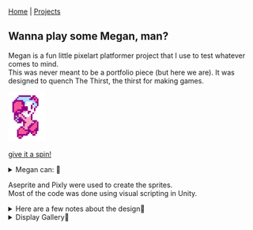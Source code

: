 [Home](index.md) | [Projects](Projects.md) 

## Wanna play some Megan, man?
Megan is a fun little pixelart platformer project that I use to test whatever comes to mind.  
This was never meant to be a portfolio piece (but here we are). It was designed to quench The Thirst, the thirst for making games.  

<a href="https://croquettelunchers.github.io/Megan/">
    <img src="Projects/Megan/Megan1.PNG" alt="Megan video game project" style="height: 100px; width: auto">
  </a>
  
[give it a spin!](https://croquettelunchers.github.io/Megan/)  


<details>
 <summary>Megan can: 🔽</summary>
    
| Action | info | Keyboard Controls | Controller Controls |
|---|---|---|---|
| Movement ||||
| Jump     |          | Space    | South Button  |
| Walk     |          | A or D   | Left, Right  |
| Crouch   |          | S        | Down   |
| Slide    |          | S + Space   | Down + South Button  |
| Sprint   |          | Row 1B   | Row 1C   |
| Cling to walls  | touch a wall while falling | Row 2B   | Row 2C   |
| Actions ||||
| shoot charged shots | charged shots only for now, maybe, who knows? | Press and hold Q or K, then release  | Press and hold Button West, then release   |
| Grab (or rip) | nearby things in front or under her   | Q or K  | Button West  |
| Throw   | or drop things when grounded | Q or K   | Button West   |
| Smash held items | press repeatedly to pump up a smash to insane proportions while airborne   | Q or K   | Button West   |
| Poyo Transform! | Turn her friend Poyo the flying bird into a soccer ball   | O   | R2  |
| Kick | Kick soccer balls straight, with a curve and dragon-kick 'em in the air   | J   | L1  |
| Dribble the ball  |reacts to jumps and slides |   |    |
| Hack | Hack into some larger enemies and Consoles to take control of them by standing on top of them  |   |    |
| Stop hacking | Stop hacking by jumping out   | Space  | Button South   |
| Switch to V | Change character  | Right Shift  |    |
</details>

Aseprite and Pixly were used to create the sprites.  
Most of the code was done using visual scripting in Unity.  

<details>
 <summary>Here are a few notes about the design🔽</summary>
I'm challenging myself to avoid direct double jumps and walljumps.  
The Charged Shot is intentionnaly constrained in favor of environmental weaponry, 
</details>



<details>
 <summary>Display Gallery🔽</summary>
<div style="display: flex-wrap: wrap;gap: 10px;">
    <video controls width="560" style="display: block; margin: 0 auto;">
  <source src="Projects/Megan/MeganSprints.mp4" type="video/mp4">
</video>
    <video controls width="560" style="display: block; margin: 0 auto;">
  <source src="Projects/Megan/MeganSlides.mp4" type="video/mp4">
</video>
    <video controls width="560" style="display: block; margin: 0 auto;">
  <source src="Projects/Megan/MeganGrabs.mp4" type="video/mp4">
</video>
    <video controls width="560" style="display: block; margin: 0 auto;">
  <source src="Projects/Megan/MeganThrows.mp4" type="video/mp4">
</video>
    <video controls width="560" style="display: block; margin: 0 auto;">
  <source src="Projects/Megan/MeganScandalousSmash.mp4" type="video/mp4">
</video>
    <video controls width="560" style="display: block; margin: 0 auto;">
  <source src="Projects/Megan/MeganScandalousSmash.mp4" type="video/mp4">
</video>
    <video controls width="560" style="display: block; margin: 0 auto;">
  <source src="Projects/Megan/MeganRepeatedJumps.mp4" type="video/mp4">
</video>
    <video controls width="560" style="display: block; margin: 0 auto;">
  <source src="Projects/Megan/MeganRipsAndHacks.mp4" type="video/mp4">
</video>
    <video controls width="560" style="display: block; margin: 0 auto;">
  <source src="Projects/Megan/MeganHardcoreDeathnimation.mp4" type="video/mp4">
</video>
    <video controls width="560" style="display: block; margin: 0 auto;">
  <source src="Projects/Megan/MeganFisticuffs.mp4" type="video/mp4">
</video>
    <video controls width="560" style="display: block; margin: 0 auto;">
  <source src="Projects/Megan/MeganFisticuffRandomness.mp4" type="video/mp4">
</video>
    <video controls width="560" style="display: block; margin: 0 auto;">
  <source src="Projects/Megan/MeganSoccer.mp4" type="video/mp4">
</video>
</div>
</details>

